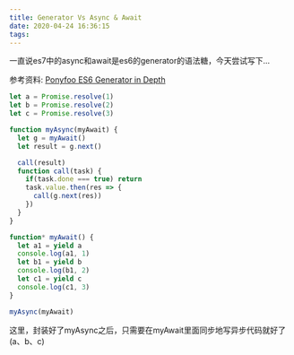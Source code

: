 ```yaml
---
title: Generator Vs Async & Await
date: 2020-04-24 16:36:15
tags:
---
```


一直说es7中的async和await是es6的generator的语法糖，今天尝试写下...
<!-- more -->
参考资料: [Ponyfoo ES6 Generator in Depth](https://ponyfoo.com/articles/es6-generators-in-depth)

```javascript
let a = Promise.resolve(1)
let b = Promise.resolve(2)
let c = Promise.resolve(3)

function myAsync(myAwait) {
  let g = myAwait()
  let result = g.next()

  call(result)
  function call(task) {
    if(task.done === true) return
    task.value.then(res => {
      call(g.next(res))
    })
  }
}

function* myAwait() {
  let a1 = yield a
  console.log(a1, 1)
  let b1 = yield b
  console.log(b1, 2)
  let c1 = yield c
  console.log(c1, 3)
}

myAsync(myAwait)
```
这里，封装好了myAsync之后，只需要在myAwait里面同步地写异步代码就好了(a、b、c)

